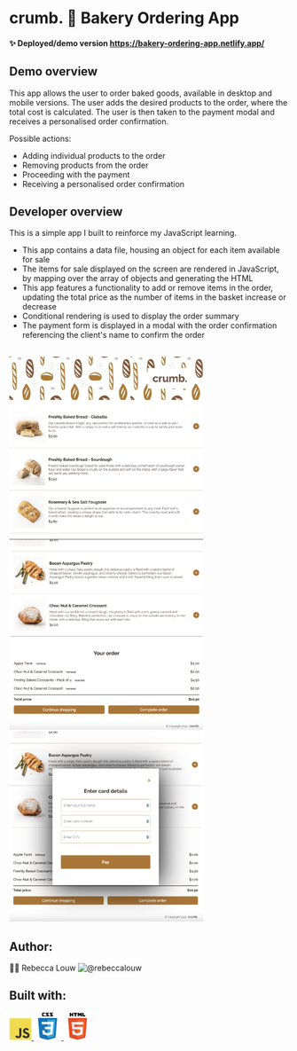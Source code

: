 # crumb. 🥖 Bakery Ordering App 

#### ✨ Deployed/demo version <a href="https://bakery-ordering-app.netlify.app/" target="_blank" rel="noreferrer">https://bakery-ordering-app.netlify.app/</a> 

## Demo overview
This app allows the user to order baked goods, available in desktop and mobile versions. 
The user adds the desired products to the order, where the total cost is calculated. 
The user is then taken to the payment modal and receives a personalised order confirmation.

Possible actions:
- Adding individual products to the order
- Removing products from the order
- Proceeding with the payment
- Receiving a personalised order confirmation

## Developer overview
This is a simple app I built to reinforce my JavaScript learning. 
- This app contains a data file, housing an object for each item available for sale
- The items for sale displayed on the screen are rendered in JavaScript, by mapping over the array of objects and generating the HTML
- This app features a functionality to add or remove items in the order, updating the total price as the number of items in the basket increase or decrease
- Conditional rendering is used to display the order summary
- The payment form is displayed in a modal with the order confirmation referencing the client's name to confirm the order


<br/>

<img alt="demo screenshot" src="images/crumb-screenshot1.png" width="350px"/> 
<img alt="demo screenshot" src="images/crumb-screenshot2.png" width="350px"/> 
<img alt="demo screenshot" src="images/crumb-screenshot3.png" width="350px"/>



## Author: 
👩‍💻 Rebecca Louw ![@rebeccalouw](https://github.com/rebeccalouw)

## Built with:
<p align="left"> <a href="https://developer.mozilla.org/en-US/docs/Web/JavaScript" target="_blank" rel="noreferrer"> 
<img src="https://raw.githubusercontent.com/devicons/devicon/master/icons/javascript/javascript-original.svg" alt="javascript" width="40" height="40"/> </a> 
<a href="https://www.w3schools.com/css/" target="_blank" rel="noreferrer"> 
<img src="https://raw.githubusercontent.com/devicons/devicon/master/icons/css3/css3-original-wordmark.svg" alt="css3" width="50" height="50"/> </a> 
<a href="https://www.w3schools.com/html/"  target="_blank" rel="noreferrer"> 
<img src="https://raw.githubusercontent.com/devicons/devicon/master/icons/html5/html5-original-wordmark.svg" alt="html5" width="50" height="50"/> </a>  
